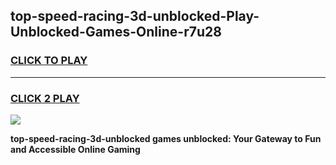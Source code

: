 
## top-speed-racing-3d-unblocked-Play-Unblocked-Games-Online-r7u28
<h3>
<a href="https://premium76.site?title=top-speed-racing-3d-unblocked&ref=25A">CLICK TO PLAY</a></h3>
<hr>

<h3>
<a href="https://premium76.site?title=top-speed-racing-3d-unblocked&ref=25A">CLICK 2 PLAY</a>
  
</h3>

<a href="https://premium76.site?title=top-speed-racing-3d-unblocked&ref=25A"><img src="https://clearcache.store/games.png"></a>


**top-speed-racing-3d-unblocked games unblocked: Your Gateway to Fun and Accessible Online Gaming**
